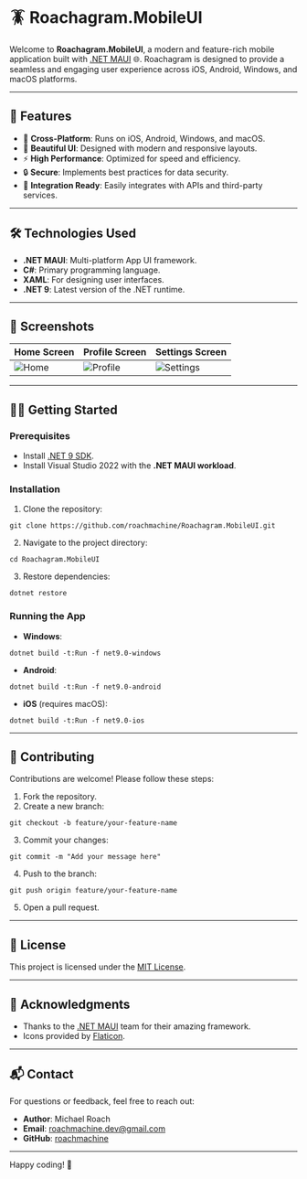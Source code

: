 # 🪳 Roachagram.MobileUI

Welcome to **Roachagram.MobileUI**, a modern and feature-rich mobile application built with [.NET MAUI](https://learn.microsoft.com/en-us/dotnet/maui/what-is-maui) 🌐. Roachagram is designed to provide a seamless and engaging user experience across iOS, Android, Windows, and macOS platforms.

---

## 🚀 Features

- 🌟 **Cross-Platform**: Runs on iOS, Android, Windows, and macOS.
- 🎨 **Beautiful UI**: Designed with modern and responsive layouts.
- ⚡ **High Performance**: Optimized for speed and efficiency.
- 🔒 **Secure**: Implements best practices for data security.
- 🔗 **Integration Ready**: Easily integrates with APIs and third-party services.

---

## 🛠️ Technologies Used

- **.NET MAUI**: Multi-platform App UI framework.
- **C#**: Primary programming language.
- **XAML**: For designing user interfaces.
- **.NET 9**: Latest version of the .NET runtime.

---

## 📸 Screenshots

| Home Screen | Profile Screen | Settings Screen |
|-------------|----------------|-----------------|
| ![Home](https://via.placeholder.com/150) | ![Profile](https://via.placeholder.com/150) | ![Settings](https://via.placeholder.com/150) |

---

## 🧑‍💻 Getting Started

### Prerequisites

- Install [.NET 9 SDK](https://dotnet.microsoft.com/download/dotnet/9.0).
- Install Visual Studio 2022 with the **.NET MAUI workload**.

### Installation

1. Clone the repository:
```
git clone https://github.com/roachmachine/Roachagram.MobileUI.git
```
2. Navigate to the project directory:
```
cd Roachagram.MobileUI
```
3. Restore dependencies:
```
dotnet restore
```


### Running the App

- **Windows**:
```
dotnet build -t:Run -f net9.0-windows
```

- **Android**:
```
dotnet build -t:Run -f net9.0-android
```

- **iOS** (requires macOS):
```
dotnet build -t:Run -f net9.0-ios
```


---

## 🤝 Contributing

Contributions are welcome! Please follow these steps:

1. Fork the repository.
2. Create a new branch:
```
git checkout -b feature/your-feature-name
```
3. Commit your changes:
```
git commit -m "Add your message here"
```
4. Push to the branch:
```
git push origin feature/your-feature-name
```

5. Open a pull request.

---

## 📄 License

This project is licensed under the [MIT License](LICENSE).

---

## 🌟 Acknowledgments

- Thanks to the [.NET MAUI](https://learn.microsoft.com/en-us/dotnet/maui/what-is-maui) team for their amazing framework.
- Icons provided by [Flaticon](https://www.flaticon.com/).

---

## 📬 Contact

For questions or feedback, feel free to reach out:

- **Author**: Michael Roach
- **Email**: [roachmachine.dev@gmail.com](mailto:roachmachine.dev@gmail.com)
- **GitHub**: [roachmachine](https://github.com/roachmachine)

---

Happy coding! 🎉
